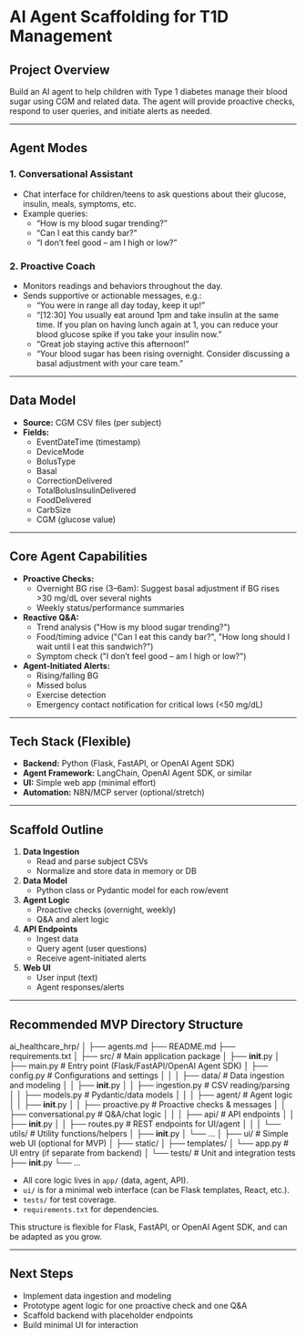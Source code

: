 # AI Agent Scaffolding for T1D Management

## Project Overview
Build an AI agent to help children with Type 1 diabetes manage their blood sugar using CGM and related data. The agent will provide proactive checks, respond to user queries, and initiate alerts as needed.

---

## Agent Modes

### 1. Conversational Assistant
- Chat interface for children/teens to ask questions about their glucose, insulin, meals, symptoms, etc.
- Example queries:
  - “How is my blood sugar trending?”
  - “Can I eat this candy bar?”
  - “I don’t feel good – am I high or low?”

### 2. Proactive Coach
- Monitors readings and behaviors throughout the day.
- Sends supportive or actionable messages, e.g.:
  - “You were in range all day today, keep it up!”
  - “[12:30] You usually eat around 1pm and take insulin at the same time. If you plan on having lunch again at 1, you can reduce your blood glucose spike if you take your insulin now.”
  - “Great job staying active this afternoon!”
  - “Your blood sugar has been rising overnight. Consider discussing a basal adjustment with your care team.”

---

## Data Model
- **Source:** CGM CSV files (per subject)
- **Fields:**
  - EventDateTime (timestamp)
  - DeviceMode
  - BolusType
  - Basal
  - CorrectionDelivered
  - TotalBolusInsulinDelivered
  - FoodDelivered
  - CarbSize
  - CGM (glucose value)

---

## Core Agent Capabilities
- **Proactive Checks:**
  - Overnight BG rise (3–6am): Suggest basal adjustment if BG rises >30 mg/dL over several nights
  - Weekly status/performance summaries
- **Reactive Q&A:**
  - Trend analysis ("How is my blood sugar trending?")
  - Food/timing advice ("Can I eat this candy bar?", "How long should I wait until I eat this sandwich?")
  - Symptom check ("I don’t feel good – am I high or low?")
- **Agent-Initiated Alerts:**
  - Rising/falling BG
  - Missed bolus
  - Exercise detection
  - Emergency contact notification for critical lows (<50 mg/dL)

---

## Tech Stack (Flexible)
- **Backend:** Python (Flask, FastAPI, or OpenAI Agent SDK)
- **Agent Framework:** LangChain, OpenAI Agent SDK, or similar
- **UI:** Simple web app (minimal effort)
- **Automation:** N8N/MCP server (optional/stretch)

---

## Scaffold Outline
1. **Data Ingestion**
   - Read and parse subject CSVs
   - Normalize and store data in memory or DB
2. **Data Model**
   - Python class or Pydantic model for each row/event
3. **Agent Logic**
   - Proactive checks (overnight, weekly)
   - Q&A and alert logic
4. **API Endpoints**
   - Ingest data
   - Query agent (user questions)
   - Receive agent-initiated alerts
5. **Web UI**
   - User input (text)
   - Agent responses/alerts

---

## Recommended MVP Directory Structure


ai_healthcare_hrp/
│
├── agents.md
├── README.md
├── requirements.txt
│
├── src/                        # Main application package
│   ├── __init__.py
│   ├── main.py                 # Entry point (Flask/FastAPI/OpenAI Agent SDK)
│   ├── config.py               # Configurations and settings
│   │
│   ├── data/                   # Data ingestion and modeling
│   │   ├── __init__.py
│   │   ├── ingestion.py        # CSV reading/parsing
│   │   ├── models.py           # Pydantic/data models
│   │
│   ├── agent/                  # Agent logic
│   │   ├── __init__.py
│   │   ├── proactive.py        # Proactive checks & messages
│   │   ├── conversational.py   # Q&A/chat logic
│   │
│   ├── api/                    # API endpoints
│   │   ├── __init__.py
│   │   ├── routes.py           # REST endpoints for UI/agent
│   │
│   └── utils/                  # Utility functions/helpers
│       ├── __init__.py
│       └── ... 
│
├── ui/                         # Simple web UI (optional for MVP)
│   ├── static/
│   ├── templates/
│   └── app.py                  # UI entry (if separate from backend)
│
└── tests/                      # Unit and integration tests
    ├── __init__.py
    └── ...


- All core logic lives in `app/` (data, agent, API).
- `ui/` is for a minimal web interface (can be Flask templates, React, etc.).
- `tests/` for test coverage.
- `requirements.txt` for dependencies.

This structure is flexible for Flask, FastAPI, or OpenAI Agent SDK, and can be adapted as you grow.

---

## Next Steps
- Implement data ingestion and modeling
- Prototype agent logic for one proactive check and one Q&A
- Scaffold backend with placeholder endpoints
- Build minimal UI for interaction
